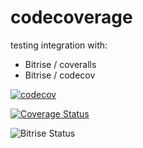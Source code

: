 # codecoverage

testing integration with:
- Bitrise / coveralls
- Bitrise / codecov

[![codecov](https://codecov.io/gh/elimak/codecoverage/branch/master/graph/badge.svg)](https://codecov.io/gh/elimak/codecoverage)

[![Coverage Status](https://coveralls.io/repos/github/elimak/codecoverage/badge.svg?branch=master)](https://coveralls.io/github/elimak/codecoverage?branch=master)

![Bitrise Status](https://app.bitrise.io/app/7809d136a996561a/status.svg?token=Qbu4k-fQLRfqAxgU7fkAAg&branch=master)

